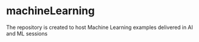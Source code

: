 # machineLearning
The repository is created to host Machine Learning examples delivered in AI and ML sessions
